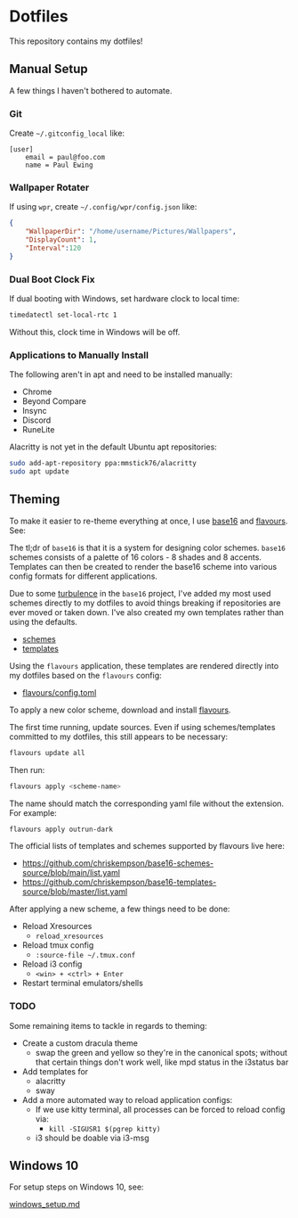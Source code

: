 # Dotfiles

This repository contains my dotfiles!

## Manual Setup

A few things I haven't bothered to automate.

### Git

Create `~/.gitconfig_local` like:

```
[user]
	email = paul@foo.com
	name = Paul Ewing
```

### Wallpaper Rotater

If using `wpr`, create `~/.config/wpr/config.json` like:

```json
{
    "WallpaperDir": "/home/username/Pictures/Wallpapers",
    "DisplayCount": 1,
    "Interval":120
}
```

### Dual Boot Clock Fix

If dual booting with Windows, set hardware clock to local time:

```bash
timedatectl set-local-rtc 1
```

Without this, clock time in Windows will be off.

### Applications to Manually Install

The following aren't in apt and need to be installed manually:

- Chrome
- Beyond Compare
- Insync
- Discord
- RuneLite

Alacritty is not yet in the default Ubuntu apt repositories:

```bash
sudo add-apt-repository ppa:mmstick76/alacritty
sudo apt update
```

## Theming

To make it easier to re-theme everything at once, I use
[base16](https://github.com/chriskempson/base16) and
[flavours](https://github.com/Misterio77/flavours). See:

The tl;dr of `base16` is that it is a system for designing color schemes.
`base16` schemes consists of a palette of 16 colors - 8 shades and 8 accents.
Templates can then be created to render the base16 scheme into various config
formats for different applications.

Due to some [turbulence](https://github.com/tinted-theming/home/issues/51) in
the `base16` project, I've added my most used schemes directly to my dotfiles
to avoid things breaking if repositories are ever moved or taken down. I've
also created my own templates rather than using the defaults.

- [schemes](./config/flavours/schemes/custom)
- [templates](./config/flavours/templates/custom/templates)

Using the `flavours` application, these templates are rendered directly into my
dotfiles based on the `flavours` config:

- [flavours/config.toml](./config/flavours/config.toml)

To apply a new color scheme, download and install
[flavours](https://github.com/Misterio77/flavours/releases/latest).

The first time running, update sources. Even if using schemes/templates
committed to my dotfiles, this still appears to be necessary:

```bash
flavours update all
```

Then run:

```bash
flavours apply <scheme-name>
```

The name should match the corresponding yaml file without the extension. For
example:

```bash
flavours apply outrun-dark
```

The official lists of templates and schemes supported by flavours live here:

- https://github.com/chriskempson/base16-schemes-source/blob/main/list.yaml
- https://github.com/chriskempson/base16-templates-source/blob/master/list.yaml

After applying a new scheme, a few things need to be done:

- Reload Xresources
    - `reload_xresources`
- Reload tmux config
    - `:source-file ~/.tmux.conf`
- Reload i3 config
    - `<win> + <ctrl> + Enter`
- Restart terminal emulators/shells

### TODO

Some remaining items to tackle in regards to theming:
- Create a custom dracula theme
    - swap the green and yellow so they're in the canonical spots; without that
      certain things don't work well, like mpd status in the i3status bar
- Add templates for
    - alacritty
    - sway
- Add a more automated way to reload application configs:
    - If we use kitty terminal, all processes can be forced to reload config via:
        - `kill -SIGUSR1 $(pgrep kitty)`
    - i3 should be doable via i3-msg

## Windows 10

For setup steps on Windows 10, see:

[windows_setup.md](./windows_setup.md)
